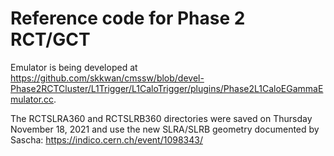 # Reference code for Phase 2 RCT/GCT

Emulator is being developed at https://github.com/skkwan/cmssw/blob/devel-Phase2RCTCluster/L1Trigger/L1CaloTrigger/plugins/Phase2L1CaloEGammaEmulator.cc.

The RCTSLRA360 and RCTSLRB360 directories were saved on Thursday November 18, 2021 and use the new SLRA/SLRB geometry documented by Sascha: https://indico.cern.ch/event/1098343/

